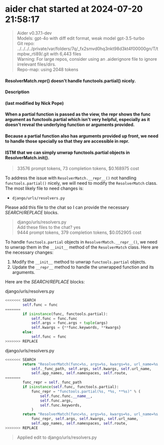 
# aider chat started at 2024-07-20 21:58:17

> Aider v0.37.1-dev  
> Models: gpt-4o with diff edit format, weak model gpt-3.5-turbo  
> Git repo: ../../../../private/var/folders/7q/_fx2smvd0hq3nkt98d3kt4f00000gn/T/tmpbw_rti89/.git with 6,443 files  
> Warning: For large repos, consider using an .aiderignore file to ignore irrelevant files/dirs.  
> Repo-map: using 2048 tokens  

#### ResolverMatch.__repr__() doesn't handle functools.partial() nicely.  
#### Description  
#### 	   
#### 		(last modified by Nick Pope)  
#### 	   
#### When a partial function is passed as the view, the __repr__ shows the func argument as functools.partial which isn't very helpful, especially as it doesn't reveal the underlying function or arguments provided.  
#### Because a partial function also has arguments provided up front, we need to handle those specially so that they are accessible in __repr__.  
#### ISTM that we can simply unwrap functools.partial objects in ResolverMatch.__init__().  
> 33576 prompt tokens, 73 completion tokens, $0.168975 cost  

To address the issue with `ResolverMatch.__repr__()` not handling `functools.partial()` nicely, we will need to modify the `ResolverMatch` class. The most likely file to need changes is:

- `django/urls/resolvers.py`

Please add this file to the chat so I can provide the necessary *SEARCH/REPLACE* blocks.

> django/urls/resolvers.py  
> Add these files to the chat? yes  
> 9444 prompt tokens, 379 completion tokens, $0.052905 cost  

To handle `functools.partial` objects in `ResolverMatch.__repr__()`, we need to unwrap them in the `__init__` method of the `ResolverMatch` class. Here are the necessary changes:

1. Modify the `__init__` method to unwrap `functools.partial` objects.
2. Update the `__repr__` method to handle the unwrapped function and its arguments.

Here are the *SEARCH/REPLACE* blocks:

django/urls/resolvers.py
```python
<<<<<<< SEARCH
        self.func = func
=======
        if isinstance(func, functools.partial):
            self.func = func.func
            self.args = func.args + tuple(args)
            self.kwargs = {**func.keywords, **kwargs}
        else:
            self.func = func
>>>>>>> REPLACE
```

django/urls/resolvers.py
```python
<<<<<<< SEARCH
        return "ResolverMatch(func=%s, args=%s, kwargs=%s, url_name=%s, app_names=%s, namespaces=%s, route=%s)" % (
            self._func_path, self.args, self.kwargs, self.url_name,
            self.app_names, self.namespaces, self.route,
=======
        func_repr = self._func_path
        if isinstance(self.func, functools.partial):
            func_repr = "functools.partial(%s, *%s, **%s)" % (
                self.func.func.__name__,
                self.func.args,
                self.func.keywords,
            )
        return "ResolverMatch(func=%s, args=%s, kwargs=%s, url_name=%s, app_names=%s, namespaces=%s, route=%s)" % (
            func_repr, self.args, self.kwargs, self.url_name,
            self.app_names, self.namespaces, self.route,
>>>>>>> REPLACE
```

> Applied edit to django/urls/resolvers.py  
